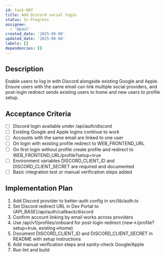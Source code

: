 ```yaml
---
id: task-007
title: Add Discord social login
status: In Progress
assignee:
  - '@paul'
created_date: '2025-08-08'
updated_date: '2025-08-08'
labels: []
dependencies: []
---
```


## Description

Enable users to log in with Discord alongside existing Google and Apple. Ensure users with the same email can link multiple social providers, and post-login redirect sends existing users to home and new users to profile setup.

## Acceptance Criteria

- [ ] Discord login available under /api/auth/discord
- [ ] Existing Google and Apple logins continue to work
- [ ] Accounts with the same email are linked to one user
- [ ] On login with existing profile redirect to WEB_FRONTEND_URL
- [ ] On first login without profile create profile and redirect to WEB_FRONTEND_URL/profile?setup=true
- [ ] Environment variables DISCORD_CLIENT_ID and DISCORD_CLIENT_SECRET are required and documented
- [ ] Basic integration test or manual verification steps added

## Implementation Plan

1) Add Discord provider to better-auth config in src/lib/auth.ts
2) Set Discord redirect URL in Dev Portal to {API_BASE}/api/auth/callback/discord
3) Confirm account linking by email works across providers
4) Use /api/v1/profiles/onboard for post-login redirect (new→/profile?setup=true, existing→home)
5) Document DISCORD_CLIENT_ID and DISCORD_CLIENT_SECRET in README with setup instructions
6) Add manual verification steps and sanity-check Google/Apple
7) Run lint and build
